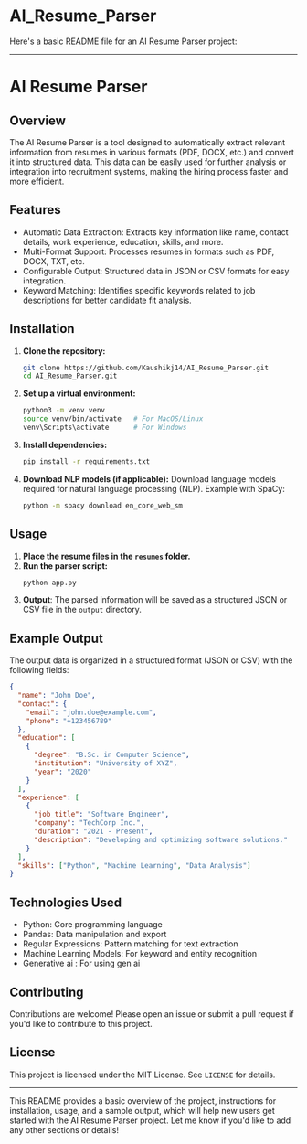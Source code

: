 ﻿# AI_Resume_Parser
 Here's a basic README file for an AI Resume Parser project:

---

# AI Resume Parser

## Overview
The AI Resume Parser is a tool designed to automatically extract relevant information from resumes in various formats (PDF, DOCX, etc.) and convert it into structured data. This data can be easily used for further analysis or integration into recruitment systems, making the hiring process faster and more efficient.

## Features
- Automatic Data Extraction: Extracts key information like name, contact details, work experience, education, skills, and more.
- Multi-Format Support: Processes resumes in formats such as PDF, DOCX, TXT, etc.
- Configurable Output: Structured data in JSON or CSV formats for easy integration.
- Keyword Matching: Identifies specific keywords related to job descriptions for better candidate fit analysis.

## Installation

1. **Clone the repository:**
   ```bash
   git clone https://github.com/Kaushikj14/AI_Resume_Parser.git
   cd AI_Resume_Parser.git
   ```

2. **Set up a virtual environment:**
   ```bash
   python3 -m venv venv
   source venv/bin/activate   # For MacOS/Linux
   venv\Scripts\activate      # For Windows
   ```

3. **Install dependencies:**
   ```bash
   pip install -r requirements.txt
   ```

4. **Download NLP models (if applicable):**
   Download language models required for natural language processing (NLP). Example with SpaCy:
   ```bash
   python -m spacy download en_core_web_sm
   ```

## Usage

1. **Place the resume files in the `resumes` folder.**
2. **Run the parser script:**
   ```bash
   python app.py
   ```
3. **Output**: The parsed information will be saved as a structured JSON or CSV file in the `output` directory.

## Example Output

The output data is organized in a structured format (JSON or CSV) with the following fields:

```json
{
  "name": "John Doe",
  "contact": {
    "email": "john.doe@example.com",
    "phone": "+123456789"
  },
  "education": [
    {
      "degree": "B.Sc. in Computer Science",
      "institution": "University of XYZ",
      "year": "2020"
    }
  ],
  "experience": [
    {
      "job_title": "Software Engineer",
      "company": "TechCorp Inc.",
      "duration": "2021 - Present",
      "description": "Developing and optimizing software solutions."
    }
  ],
  "skills": ["Python", "Machine Learning", "Data Analysis"]
}
```

## Technologies Used
- Python: Core programming language
- Pandas: Data manipulation and export
- Regular Expressions: Pattern matching for text extraction
- Machine Learning Models: For keyword and entity recognition
- Generative ai : For using gen ai

## Contributing
Contributions are welcome! Please open an issue or submit a pull request if you'd like to contribute to this project.

## License
This project is licensed under the MIT License. See `LICENSE` for details.

---

This README provides a basic overview of the project, instructions for installation, usage, and a sample output, which will help new users get started with the AI Resume Parser project. Let me know if you'd like to add any other sections or details!
